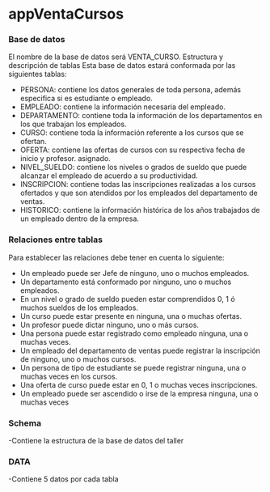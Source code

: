 ﻿# appVentaCursos
### Base de datos
El nombre de la base de datos será VENTA_CURSO.
Estructura y descripción de tablas
Esta base de datos estará conformada por las siguientes tablas:
- PERSONA: contiene los datos generales de toda persona, además especifica si es estudiante o empleado.
- EMPLEADO: contiene la información necesaria del empleado.
- DEPARTAMENTO: contiene toda la información de los departamentos en los que trabajan los empleados.
- CURSO: contiene toda la información referente a los cursos que se ofertan.
- OFERTA: contiene las ofertas de cursos con su respectiva fecha de inicio y profesor. asignado. 
- NIVEL_SUELDO: contiene los niveles o grados de sueldo que puede alcanzar el empleado de acuerdo a su productividad.
- INSCRIPCION: contiene todas las inscripciones realizadas a los cursos ofertados y que son atendidos por los empleados del departamento de ventas.
- HISTORICO: contiene la información histórica de los años trabajados de un empleado dentro de la empresa.

### Relaciones entre tablas
Para establecer las relaciones debe tener en cuenta lo siguiente:
- Un empleado puede ser Jefe de ninguno, uno o muchos empleados.
- Un departamento está conformado por ninguno, uno o muchos empleados.
- En un nivel o grado de sueldo pueden estar comprendidos 0, 1 ó muchos sueldos de los empleados.
- Un curso puede estar presente en ninguna, una o muchas ofertas.
- Un profesor puede dictar ninguno, uno o más cursos.
- Una persona puede estar registrado como empleado ninguna, una o muchas veces.
- Un empleado del departamento de ventas puede registrar la inscripción de ninguno, uno o muchos cursos.
- Un persona de tipo de estudiante se puede registrar ninguna, una o muchas veces en los cursos.
- Una oferta de curso puede estar en 0, 1 o muchas veces inscripciones.
- Un empleado puede ser ascendido o irse de la empresa ninguna, una o muchas veces

### Schema
-Contiene la estructura de la base de datos del taller

### DATA
-Contiene 5 datos por cada tabla
